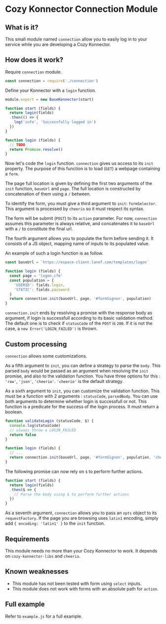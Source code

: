 Cozy Konnector Connection Module
================================

What is it?
-----------

This small module named `connection` allow you to easily log in to your service
while you are developing a Cozy Konnector.

How does it work?
----------------

Require `connection` module.

```js
const connection = require('./connection')
```

Define your Konnector with a `login` function.

```js
module.export = new BaseKonnector(start)

function start (fields) {
  return login(fields)
  .then(() => {
    log('info', 'Successfully logged in')
  })
}

function login (fields) {
  // TODO
  return Promise.resolve()
}
```

Now let's code the `login` function.
`connection` gives us access to its `init` property.
The purpose of this function is to load (`GET`) a webpage containing a `form`.

The page full location is given by defining the first two arguments of the
`init` function, `baseUrl` and `page`. The full location is constructed by
concatenation of them using a `/` between.

To identify the form, you must give a third argument to `init`: `formSelector`.
This argument is processed by `cheerio` so it must respect its syntax.

The form will be submit (`POST`) to its `action` parameter.
For now, `connection` assumes this parameter is always relative, and
concatenates it to `baseUrl` with a `/` to constitute the final url.

The fourth argument allows you to populate the form before sending it.
It consists of a JS object, mapping name of inputs to its populated value.

An example of such a login function is as follow.

```js
const baseUrl = `https://espace-client.lanef.com/templates/logon`

function login (fields) {
  const page = 'logon.cfm'
  const population = {
    'USERID': fields.login,
    'STATIC': fields.password
  }
  return connection.init(baseUrl, page, '#formSignon', population)
}
```

`connection.init` ends by resolving a promise with the response body as
argument, if login is successfull according to its basic validation method.
The default one is to check if `statusCode` of the `POST` is `200`.
If it is not the case, a `new Error('LOGIN_FAILED')` is thrown.

Custom processing
-----------------

`connection` allows some customizations.

As a fifth argument to `init`, you can define a strategy to parse the `body`.
This parsed `body` would be passed as an argument when resolving the `init`
promise, and also to the validation function.
You have three options for this : `'raw'`, `'json'`, `'cheerio'`. `'cheerio'` is
the default strategy.

As a sixth argument to `init`, you can customize the validation function.
This must be a function with 2 arguments : `statusCode`, `parsedBody`.
You can use both arguments to determine whether login is successfull or not.
This function is a predicate for the success of the login process. It must
return a boolean.

```js
function validateLogin (statusCode, $) {
  console.log(statusCode)
  // always throw a LOGIN_FAILED
  return false
}

function login (fields) {
  // ...
  return connection.init(baseUrl, page, '#formSignon', population, 'cheerio', validateLogin)
}
```

The following promise can now rely on `$` to perform further actions.

```js
function start (fields) {
  return login(fields)
  .then($ => {
    // Parse the body using $ to perform further actions
  })
}
```

As a seventh argument, `connection` allows you to pass an `opts` object to its
`requestFactory`. If the page you are browsing uses `latin1` encoding, simply
add `{ encoding: 'latin1' }` to the `init` function.

Requirements
------------

This module needs no more than your Cozy Konnector to work.
It depends on `cozy-konnector-libs` and `cheerio`.

Known weaknesses
----------------

- This module has not been tested with form using `select` inputs.
- This module does not work with forms with an absolute path for `action`.

Full example
------------

Refer to `example.js` for a full example.
